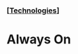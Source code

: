 ### [[Technologies](./translated-human-interface-guidelines-markdown/technologies.md)]  
  
# **Always On**  

